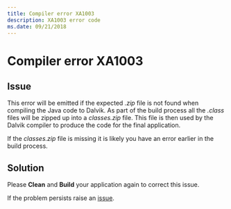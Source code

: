 ```yaml
---
title: Compiler error XA1003
description: XA1003 error code
ms.date: 09/21/2018
---
```

# Compiler error XA1003

## Issue

This error will be emitted if the expected *.zip* file is not
found when compiling the Java code to Dalvik. As part of the
build process all the *.class* files will be zipped up into a
*classes.zip* file. This file is then used by the Dalvik compiler
to produce the code for the final application.

If the *classes.zip* file is missing it is likely you have an
error earlier in the build process.

## Solution

Please **Clean** and **Build** your application again to correct
this issue.

If the problem persists raise an [issue](https://github.com/xamarin/xamarin-android/issues/new).